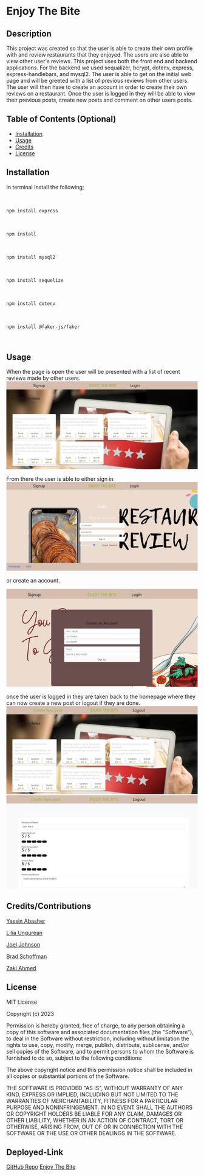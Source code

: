 # Enjoy The Bite

## Description

This project was created so that the user is able to create their own profile with and review restaurants that they enjoyed. The users are also able to view other user's reviews. This project uses both the front end and backend applications. For the backend we used sequalizer, bcrypt, dotenv, express, express-handlebars, and mysql2. 
The user is able to get on the initial web page and will be greeted with a list of previous  reviews from other users.  The user will then have to create an account in order to create their own reviews on a restaurant. Once the user is logged in they will be able to view their previous posts, create new posts and comment on other users posts.

## Table of Contents (Optional)


- [Installation](#installation)
- [Usage](#usage)
- [Credits](#credits)
- [License](#license)

## Installation

In terminal Install the following; 

<br>
    
    npm install express

<br>

    npm install

<br>

    npm install mysql2

<br>

    npm install sequelize

<br>

    npm install dotenv

<br>

    npm install @faker-js/faker

<br>

## Usage

When the page is open the user will be presented with a list of recent reviews made by other users. 
![homepage](./images/homepage.jpg)

From there the user is able to either sign in 
![login](./images/login.jpg)

or create an account. 

![signup](./images/signup.jpg)

once the user is logged in they are taken back to the homepage where they can now create a new post or logout if they are done.
![after log in](./images/afterlogin.jpg)
![New Post](./images/newpost.jpg)


## Credits/Contributions

[Yassin Abasher](https://github.com/Abasheryassin)

[Lilia Ungurean](https://github.com/liliaungurean)

[Joel Johnson](https://github.com/jajohnson0201)

[Brad Schoffman](https://github.com/bjschoffman)

[Zaki Ahmed]()

## License

MIT License

Copyright (c) 2023

Permission is hereby granted, free of charge, to any person obtaining a copy
of this software and associated documentation files (the "Software"), to deal
in the Software without restriction, including without limitation the rights
to use, copy, modify, merge, publish, distribute, sublicense, and/or sell
copies of the Software, and to permit persons to whom the Software is
furnished to do so, subject to the following conditions:

The above copyright notice and this permission notice shall be included in all
copies or substantial portions of the Software.

THE SOFTWARE IS PROVIDED "AS IS", WITHOUT WARRANTY OF ANY KIND, EXPRESS OR
IMPLIED, INCLUDING BUT NOT LIMITED TO THE WARRANTIES OF MERCHANTABILITY,
FITNESS FOR A PARTICULAR PURPOSE AND NONINFRINGEMENT. IN NO EVENT SHALL THE
AUTHORS OR COPYRIGHT HOLDERS BE LIABLE FOR ANY CLAIM, DAMAGES OR OTHER
LIABILITY, WHETHER IN AN ACTION OF CONTRACT, TORT OR OTHERWISE, ARISING FROM,
OUT OF OR IN CONNECTION WITH THE SOFTWARE OR THE USE OR OTHER DEALINGS IN THE
SOFTWARE.


## Deployed-Link

[GitHub Repo](https://github.com/jajohnson0201/Enjoy-The-Bite)
[Enjoy The Bite](https://lit-wave-65693.herokuapp.com/)
